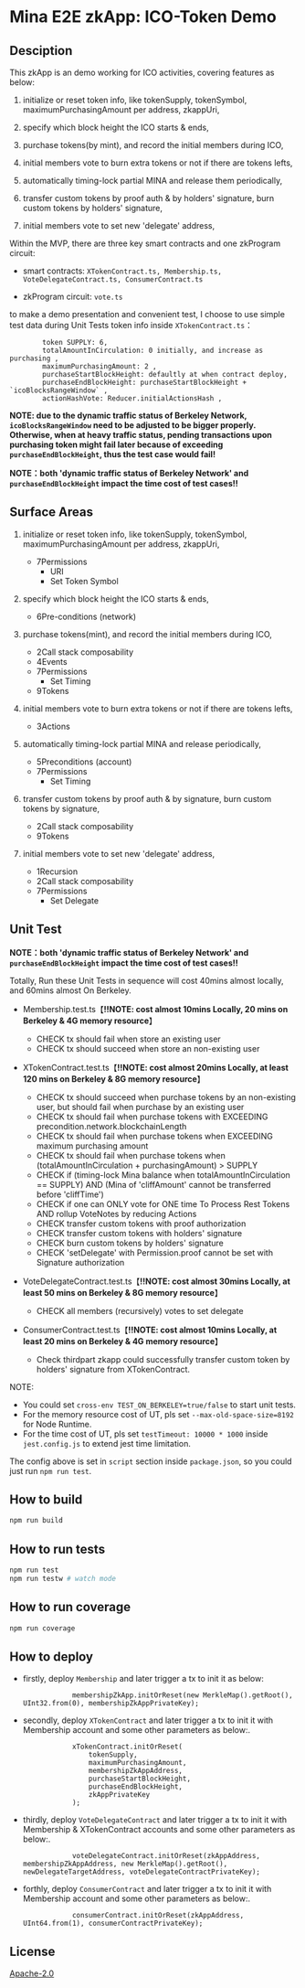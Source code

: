 # Mina E2E zkApp: ICO-Token Demo

## Desciption

This zkApp is an demo working for ICO activities, covering features as below:
1. initialize or reset token info, like tokenSupply, tokenSymbol, maximumPurchasingAmount per address, zkappUri,

2. specify which block height the ICO starts & ends,

3. purchase tokens(by mint), and record the initial members during ICO,

4. initial members vote to burn extra tokens or not if there are tokens lefts,

5. automatically timing-lock partial MINA and release them periodically,

6. transfer custom tokens by proof auth & by holders' signature, burn custom tokens by holders' signature,

7. initial members vote to set new 'delegate' address,


Within the MVP, there are three key smart contracts and one zkProgram circuit:

- smart contracts: `XTokenContract.ts, Membership.ts, VoteDelegateContract.ts, ConsumerContract.ts`

- zkProgram circuit: `vote.ts`

to make a demo presentation and convenient test, I choose to use simple test data during Unit Tests
token info inside `XTokenContract.ts`：

```
		token SUPPLY: 6,
		totalAmountInCirculation: 0 initially, and increase as purchasing ,
		maximumPurchasingAmount: 2 ,
		purchaseStartBlockHeight: defaultly at when contract deploy,
		purchaseEndBlockHeight: purchaseStartBlockHeight + `icoBlocksRangeWindow` ,
		actionHashVote: Reducer.initialActionsHash ,
```

**NOTE: due to the dynamic traffic status of Berkeley Network, `icoBlocksRangeWindow` need to be adjusted to be bigger properly. Otherwise, when at heavy traffic status, pending transactions upon purchasing token might fail later because of exceeding `purchaseEndBlockHeight`, thus the test case would fail!**

**NOTE：both 'dynamic traffic status of Berkeley Network' and `purchaseEndBlockHeight` impact the time cost of test cases!!**

## Surface Areas
1) initialize or reset token info, like tokenSupply, tokenSymbol, maximumPurchasingAmount per address, zkappUri,
	* 7Permissions
	  * URI
	  * Set Token Symbol

2) specify which block height the ICO starts & ends,

	* 6Pre-conditions (network)

3) purchase tokens(mint), and record the initial members during ICO,
	* 2Call stack composability
	* 4Events
	* 7Permissions
	  * Set Timing
	* 9Tokens

4) initial members vote to burn extra tokens or not if there are tokens lefts,
	* 3Actions

5) automatically timing-lock partial MINA and release periodically,
	* 5Preconditions (account)
	* 7Permissions
		* Set Timing

6) transfer custom tokens by proof auth & by signature, burn custom tokens by signature,
	* 2Call stack composability
	* 9Tokens

7) initial members vote to set new 'delegate' address,
	* 1Recursion
	* 2Call stack composability
	* 7Permissions
		* Set Delegate

## Unit Test
**NOTE：both 'dynamic traffic status of Berkeley Network' and `purchaseEndBlockHeight` impact the time cost of test cases!!**

Totally, Run these Unit Tests in sequence will cost 40mins almost locally, and 60mins almost On Berkeley.

* Membership.test.ts【**!!NOTE: cost almost 10mins Locally, 20 mins on Berkeley & 4G memory resource**】
  	* CHECK tx should fail when store an existing user
	* CHECK tx should succeed when store an non-existing user

* XTokenContract.test.ts【**!!NOTE: cost almost 20mins Locally, at least 120 mins on Berkeley & 8G memory resource**】
  	* CHECK tx should succeed when purchase tokens by an non-existing user, but should fail when purchase by an existing user
  	* CHECK tx should fail when purchase tokens with EXCEEDING precondition.network.blockchainLength
  	* CHECK tx should fail when purchase tokens when EXCEEDING maximum purchasing amount
  	* CHECK tx should fail when purchase tokens when (totalAmountInCirculation + purchasingAmount) > SUPPLY
  	* CHECK if (timing-lock Mina balance when totalAmountInCirculation == SUPPLY) AND (Mina of 'cliffAmount' cannot be transferred before 'cliffTime')
  	* CHECK if one can ONLY vote for ONE time To Process Rest Tokens AND rollup VoteNotes by reducing Actions	
  	* CHECK transfer custom tokens with proof authorization
	* CHECK transfer custom tokens with holders' signature
	* CHECK burn custom tokens by holders' signature
	* CHECK 'setDelegate' with Permission.proof cannot be set with Signature authorization

* VoteDelegateContract.test.ts【**!!NOTE: cost almost 30mins Locally, at least 50 mins on Berkeley & 8G memory resource**】
  	* CHECK all members (recursively) votes to set delegate

* ConsumerContract.test.ts【**!!NOTE: cost almost 10mins Locally,  at least 20 mins on Berkeley & 4G memory resource**】
    * Check thirdpart zkapp could successfully transfer custom token by holders' signature from XTokenContract.

NOTE: 
* You could set `cross-env TEST_ON_BERKELEY=true/false` to start unit tests.
* For the memory resource cost of UT, pls set `--max-old-space-size=8192` for Node Runtime.
* For the time cost of UT, pls set `testTimeout: 10000 * 1000` inside `jest.config.js` to extend jest time limitation.

The config above is set in `script` section inside `package.json`, so you could just run `npm run test`.

## How to build

```sh
npm run build
```

## How to run tests

```sh
npm run test
npm run testw # watch mode
```

## How to run coverage

```sh
npm run coverage
```

## How to deploy

* firstly, deploy `Membership` and later trigger a tx to init it as below:
	```
				membershipZkApp.initOrReset(new MerkleMap().getRoot(), UInt32.from(0), membershipZkAppPrivateKey);
	```
* secondly, deploy `XTokenContract` and later trigger a tx to init it with Membership account and some other parameters as below:.
	```
		        xTokenContract.initOrReset(
                    tokenSupply,
                    maximumPurchasingAmount,
                    membershipZkAppAddress,
                    purchaseStartBlockHeight,
                    purchaseEndBlockHeight,
                    zkAppPrivateKey
                );
	```
* thirdly, deploy `VoteDelegateContract` and later trigger a tx to init it with Membership & XTokenContract accounts and some other parameters as below:.
	```
		        voteDelegateContract.initOrReset(zkAppAddress, membershipZkAppAddress, new MerkleMap().getRoot(), newDelegateTargetAddress, voteDelegateContractPrivateKey);

	```
* forthly, deploy `ConsumerContract` and later trigger a tx to init it with Membership account and some other parameters as below:.
	```
				consumerContract.initOrReset(zkAppAddress, UInt64.from(1), consumerContractPrivateKey);
	```
## License

[Apache-2.0](LICENSE)
